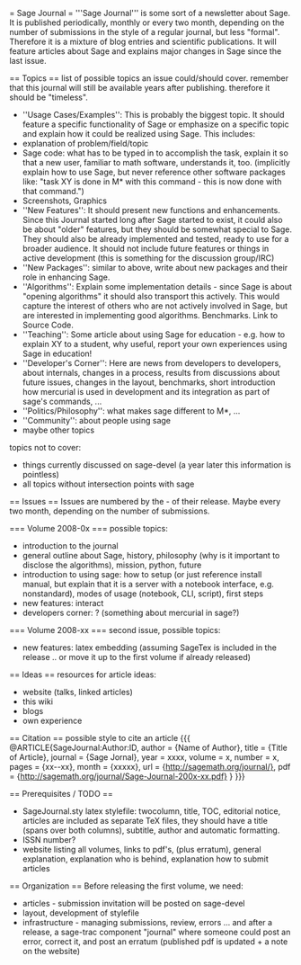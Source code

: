 = Sage Journal =
'''Sage Journal''' is some sort of a newsletter about Sage. It is published periodically, monthly or every two month, depending on the number of submissions in the style of a regular journal, but less "formal". Therefore it is a mixture of blog entries and scientific publications. It will feature articles about Sage and explains major changes in Sage since the last issue.

== Topics ==
list of possible topics an issue could/should cover. remember that this journal will still be available years after publishing. therefore it should be "timeless".

 * ''Usage Cases/Examples'': This is probably the biggest topic. It should feature a specific functionality of Sage or emphasize on a specific topic and explain how it could be realized using Sage. This includes:
  * explanation of problem/field/topic
  * Sage code: what has to be typed in to accomplish the task, explain it so that a new user, familiar to math software, understands it, too. (implicitly explain how to use Sage, but never reference other software packages like: "task XY is done in M* with this command - this is now done with that command.")
  * Screenshots, Graphics
 * ''New Features'': It should present new functions and enhancements. Since this Journal started long after Sage started to exist, it could also be about "older" features, but they should be somewhat special to Sage. They should also be already implemented and tested, ready to use for a broader audience. It should not include future features or things in active development (this is something for the discussion group/IRC)
 * ''New Packages'': similar to above, write about new packages and their role in enhancing Sage.
 * ''Algorithms'': Explain some implementation details - since Sage is about "opening algorithms" it should also transport this actively. This would capture the interest of others who are not actively involved in Sage, but are interested in implementing good algorithms. Benchmarks. Link to Source Code.
 * ''Teaching'': Some article about using Sage for education - e.g. how to explain XY to a student, why useful, report your own experiences using Sage in education!
 * ''Developer's Corner'': Here are news from developers to developers, about internals, changes in a process, results from discussions about future issues, changes in the layout, benchmarks, short introduction how mercurial is used in development and its integration as part of sage's commands, ...
 * ''Politics/Philosophy'': what makes sage different to M*, ... 
 * ''Community'': about people using sage
 * maybe other topics

topics not to cover:
 * things currently discussed on sage-devel (a year later this information is pointless)
 * all topics without intersection points with sage

== Issues ==
Issues are numbered by the <year>-<month> of their release. Maybe every two month, depending on the number of submissions.

=== Volume 2008-0x ===
possible topics:

 * introduction to the journal
 * general outline about Sage, history, philosophy (why is it important to disclose the algorithms), mission, python, future
 * introduction to using sage: how to setup (or just reference install manual, but explain that it is a server with a notebook interface, e.g. nonstandard), modes of usage (notebook, CLI, script), first steps
 * new features: interact
 * developers corner: ? (something about mercurial in sage?)

=== Volume 2008-xx ===
second issue, possible topics:

 * new features: latex embedding (assuming SageTex is included in the release .. or move it up to the first volume if already released)

== Ideas ==
resources for article ideas:

 * website (talks, linked articles)
 * this wiki
 * blogs
 * own experience

== Citation ==
possible style to cite an article
{{{
@ARTICLE{SageJournal:Author:ID,
  author = {Name of Author},
  title = {Title of Article},
  journal = {Sage Jornal},
  year = xxxx,
  volume = x,
  number = x,
  pages = {xx--xx},
  month = {xxxxx},
  url = {http://sagemath.org/journal/},
  pdf = {http://sagemath.org/journal/Sage-Journal-200x-xx.pdf}
}
}}}

== Prerequisites / TODO ==
 * SageJournal.sty latex stylefile: twocolumn, title, TOC, editorial notice, articles are included as separate TeX files, they should have a title (spans over both columns), subtitle, author and automatic formatting.
 * ISSN number?
 * website listing all volumes, links to pdf's, (plus erratum), general explanation, explanation who is behind, explanation how to submit articles

== Organization ==
Before releasing the first volume, we need:
 * articles - submission invitation will be posted on sage-devel
 * layout, development of stylefile
 * infrastructure - managing submissions, review, errors ... and after a release, a sage-trac component "journal" where someone could post an error, correct it, and post an erratum (published pdf is updated + a note on the website)
